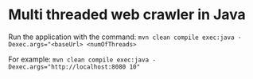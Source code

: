# Multi threaded web crawler in Java

Run the application with the command:
`mvn clean compile exec:java -Dexec.args="<baseUrl> <numOfThreads>`

For example:
`mvn clean compile exec:java -Dexec.args="http://localhost:8080 10"`
